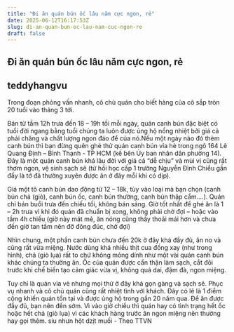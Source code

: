 ```yaml
---
title: "Đi ăn quán bún ốc lâu năm cực ngon, rẻ"
date: 2025-06-12T16:17:53Z
slug: di-an-quan-bun-oc-lau-nam-cuc-ngon-re
draft: false
---
```


## Đi ăn quán bún ốc lâu năm cực ngon, rẻ

## teddyhangvu

Trong đoạn phỏng vấn nhanh, cô chủ quán cho biết hàng của cô sắp tròn 20 tuổi vào tháng 3 tới.

Bán từ tầm 12h trưa đến 18 – 19h tối mỗi ngày, quán canh bún đặc biệt có tuổi đời ngang bằng tuổi chúng ta luôn được ủng hộ nồng nhiệt bởi giá cả phải chăng và chất lượng ngon đáo để của nó.Nếu một ngày nào đó thèm canh bún thì bạn đừng quên ghé thử quán canh bún vỉa hè trong ngõ 164 Lê Quang Định – Bình Thạnh - TP HCM (kế bên Ủy ban nhân dân phường 14). Đây là một quán canh bún khá lâu đời với giá cả “dễ chịu” và mùi vị cũng rất thơm ngon, vệ sinh sạch sẽ (từ hồi học cấp 1 trường Nguyễn Đình Chiểu gần đấy là tớ đã thường xuyên được ăn ở đây mỗi khi có dịp).










Giá một tô canh bún dao động từ 12 – 18k, tùy vào loại mà bạn chọn (canh bún chả (giò), canh bún ốc, canh bún thường, canh bún thập cẩm….). Quán chỉ bán buổi trưa đến chiếu tối, không bán sáng. Giờ tốt nhất để ghé ăn là 1 – 2h trưa vì khi đó quán đã chuẩn bị xong, không phải chờ đợi – hoặc vào tầm 4h chiều (giờ này mát mẻ, ăn nóng cũng thấy thoải mái hơn và chưa đến giờ tan tầm nên đỡ đông đúc, chờ đợi)




Nhìn chung, một phần canh bún chưa đến 20k ở đây khá đầy đủ, ăn no và cũng rất vừa miệng. Nước dùng khá nhiều thịt cua đồng xay (như trong hình), chả (giò lụa) rất to chứ không mỏng dính như một vài quán canh bún khác chúng ta thường ăn. Ốc của quán được cẩn thận làm sạch, cắt đôi trước khi chế biến tạo cảm giác vừa vị, không quá dai, đậm đà, ngon miệng. 






Tuy chỉ là quán vỉa vè nhưng mọi thứ ở đây khá gọn gàng và sạch sẽ. Phục vụ nhanh và cô chủ quán cũng rất nhiệt tình với khách. Đây có lẽ là 1 điểm cộng khiến quán tồn tại và được ủng hộ trong gần 20 năm qua.
Để ăn được đầy đủ, bạn nên đến sớm. Vì vào giờ chiều thì quán hay có tình trạng hết ốc hoặc hết chả (giò lụa) vì các khách hàng trước ăn ngon miệng nên thường hay gọi thêm.
siu nhưn hột dzịt muối - Theo TTVN